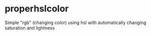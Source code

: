 # properhslcolor
Simple "rgb" (changing color) using hsl with automatically changing saturation and lightness 
